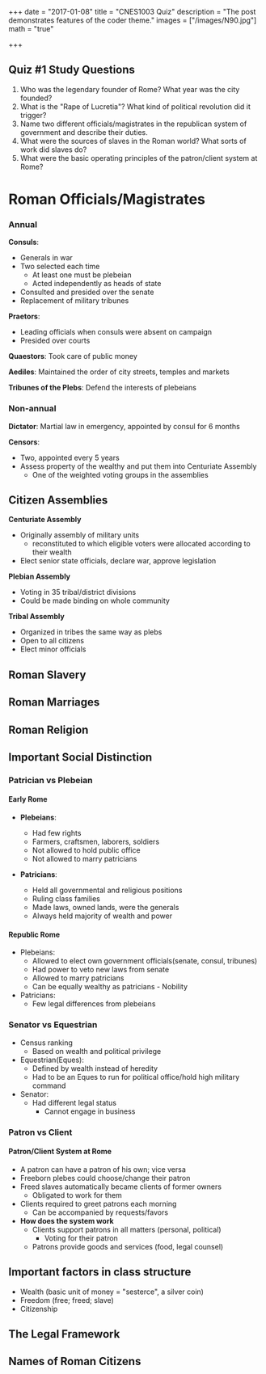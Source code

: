 
+++
date = "2017-01-08"
title = "CNES1003 Quiz"
description = "The post demonstrates features of the coder theme."
images = ["/images/N90.jpg"]
math = "true"

+++

## Quiz #1 Study Questions

1. Who was the legendary founder of Rome? What year was the city founded?
2. What is the "Rape of Lucretia"? What kind of political revolution did it trigger?
3. Name two different officials/magistrates in the republican system of government and describe their duties.
4. What were the sources of slaves in the Roman world? What sorts of work did slaves do?
5. What were the basic operating principles of the patron/client system at Rome?

# Roman Officials/Magistrates

### Annual

**Consuls**: 

- Generals in war
- Two selected each time
    + At least one must be plebeian
    + Acted independently as heads of state
- Consulted and presided over the senate
- Replacement of military tribunes

**Praetors**: 

- Leading officials when consuls were absent on campaign
- Presided over courts

**Quaestors**: Took care of public money

**Aediles**: Maintained the order of city streets, temples and markets

**Tribunes of the Plebs**: Defend the interests of plebeians

### Non-annual

**Dictator**: Martial law in emergency, appointed by consul for 6 months

**Censors**:

- Two, appointed every 5 years
- Assess property of the wealthy and put them into Centuriate Assembly
    + One of the weighted voting groups in the assemblies

## Citizen Assemblies

**Centuriate Assembly**

- Originally assembly of military units
    + reconstituted to which eligible voters were allocated according to their wealth
- Elect senior state officials, declare war, approve legislation

**Plebian Assembly**

- Voting in 35 tribal/district divisions
- Could be made binding on whole community

**Tribal Assembly**

- Organized in tribes the same way as plebs
- Open to all citizens
- Elect minor officials

## Roman Slavery


## Roman Marriages

## Roman Religion

## Important Social Distinction

### Patrician vs Plebeian

#### Early Rome

- **Plebeians**: 
    - Had few rights
    - Farmers, craftsmen, laborers, soldiers
    - Not allowed to hold public office
    - Not allowed to marry patricians
    
- **Patricians**:
    - Held all governmental and religious positions
    + Ruling class families
    + Made laws, owned lands, were the generals
    + Always held majority of wealth and power

#### Republic Rome

- Plebeians: 
    - Allowed to elect own government officials(senate, consul, tribunes) 
    - Had power to veto new laws from senate
    - Allowed to marry patricians
    - Can be equally wealthy as patricians - Nobility
- Patricians:
    + Few legal differences from plebeians

### Senator vs Equestrian

- Census ranking
    + Based on wealth and political privilege
- Equestrian(Eques):
    + Defined by wealth instead of heredity
    + Had to be an Eques to run for political office/hold high military command
- Senator:
    + Had different legal status
        * Cannot engage in business

### Patron vs Client

#### Patron/Client System at Rome 

- A patron can have a patron of his own; vice versa
- Freeborn plebes could choose/change their patron
- Freed slaves automatically became clients of former owners
    - Obligated to work for them
- Clients required to greet patrons each morning
    + Can be accompanied by requests/favors
- **How does the system work**
    - Clients support patrons in all matters (personal, political)
        + Voting for their patron
    - Patrons provide goods and services (food, legal counsel)

## Important factors in class structure

- Wealth (basic unit of money = "sesterce", a silver coin)
- Freedom (free; freed; slave)
- Citizenship

## The Legal Framework


## Names of Roman Citizens


